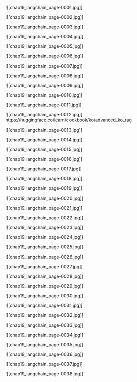 ![[chap19_langchain_page-0001.jpg]]

![[chap19_langchain_page-0002.jpg]]

![[chap19_langchain_page-0003.jpg]]

![[chap19_langchain_page-0004.jpg]]

![[chap19_langchain_page-0005.jpg]]

![[chap19_langchain_page-0006.jpg]]

![[chap19_langchain_page-0007.jpg]]

![[chap19_langchain_page-0008.jpg]]

![[chap19_langchain_page-0009.jpg]]

![[chap19_langchain_page-0010.jpg]]

![[chap19_langchain_page-0011.jpg]]

![[chap19_langchain_page-0012.jpg]]
https://huggingface.co/learn/cookbook/ko/advanced_ko_rag

![[chap19_langchain_page-0013.jpg]]

![[chap19_langchain_page-0014.jpg]]

![[chap19_langchain_page-0015.jpg]]

![[chap19_langchain_page-0016.jpg]]

![[chap19_langchain_page-0017.jpg]]

![[chap19_langchain_page-0018.jpg]]

![[chap19_langchain_page-0019.jpg]]

![[chap19_langchain_page-0020.jpg]]

![[chap19_langchain_page-0021.jpg]]

![[chap19_langchain_page-0022.jpg]]

![[chap19_langchain_page-0023.jpg]]

![[chap19_langchain_page-0024.jpg]]

![[chap19_langchain_page-0025.jpg]]

![[chap19_langchain_page-0026.jpg]]

![[chap19_langchain_page-0027.jpg]]

![[chap19_langchain_page-0028.jpg]]

![[chap19_langchain_page-0029.jpg]]

![[chap19_langchain_page-0030.jpg]]

![[chap19_langchain_page-0031.jpg]]

![[chap19_langchain_page-0032.jpg]]

![[chap19_langchain_page-0033.jpg]]

![[chap19_langchain_page-0034.jpg]]

![[chap19_langchain_page-0035.jpg]]

![[chap19_langchain_page-0036.jpg]]

![[chap19_langchain_page-0037.jpg]]

![[chap19_langchain_page-0038.jpg]]